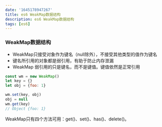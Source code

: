```yaml
---
date: '1645178947267'
title: es6 WeakMap数据结构
description: es6 WeakMap数据结构
tags: [es6]
---
```

### WeakMap数据结构
 - WeakMap只接受对象作为键名（null除外），不接受其他类型的值作为键名
 - 键名所引用的对象都是弱引用，有助于防止内存泄漏
 - WeakMap 弱引用的只是键名，而不是键值。键值依然是正常引用
```javascript
const wm = new WeakMap()
let key = {}
let obj = {foo: 1}

wm.set(key, obj)
obj = null
wm.get(key)
// Object {foo: 1}
```
WeakMap只有四个方法可用：get()、set()、has()、delete()。
